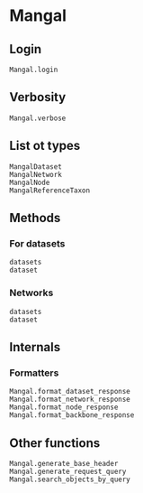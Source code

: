 # Mangal

## Login

```@docs
Mangal.login
```

## Verbosity

```@docs
Mangal.verbose
```

## List ot types

```@docs
MangalDataset
MangalNetwork
MangalNode
MangalReferenceTaxon
```

## Methods

### For datasets

```@docs
datasets
dataset
```

### Networks

```@docs
datasets
dataset
```

## Internals

### Formatters

```@docs
Mangal.format_dataset_response
Mangal.format_network_response
Mangal.format_node_response
Mangal.format_backbone_response
```

## Other functions

```@docs
Mangal.generate_base_header
Mangal.generate_request_query
Mangal.search_objects_by_query
```
